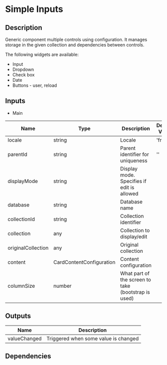 # Simple Inputs

## Description

Generic component multiple controls using configuration. It manages storage in the given collection and dependencies between controls. 

The following widgets are available:
* Input
* Dropdown
* Check box
* Date
* Buttons - user, reload

## Inputs

* Main

Name                |Type                   |  Description                                      | Default Value
------------------- | --------------------- |-------------------------------------------------- |------
locale              | string                | Locale                                               | 'fr'
parentId            | string                | Parent identifier for uniqueness                     | ''
displayMode         | string                | Display mode. Specifies if edit is allowed           |
database            | string                | Database name                                        |
collectionId        | string                | Collection identifier                                |
collection          | any                   | Collection to display/edit                           |
originalCollection  | any                   | Original collection                                  |
content             | CardContentConfiguration| Content configuration                              |
columnSize          | number                | What part of the screen to take (bootstrap is used)  |

## Outputs

Name                | Description
------------------- | ---------------------------------------------------------
valueChanged        | Triggered when some value is changed

## Dependencies


